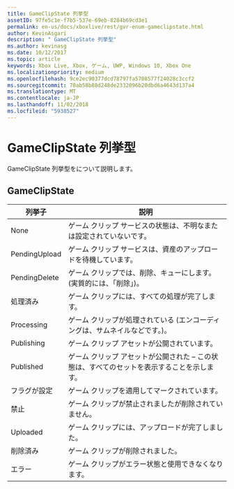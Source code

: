 ```yaml
---
title: GameClipState 列挙型
assetID: 97fe5c1e-f7b5-537e-69eb-8284b69cd3e1
permalink: en-us/docs/xboxlive/rest/gvr-enum-gameclipstate.html
author: KevinAsgari
description: " GameClipState 列挙型"
ms.author: kevinasg
ms.date: 10/12/2017
ms.topic: article
keywords: Xbox Live, Xbox, ゲーム, UWP, Windows 10, Xbox One
ms.localizationpriority: medium
ms.openlocfilehash: 9ce2ec90377dcd78797fa5708577f24028c3ccf2
ms.sourcegitcommit: 70ab58b88d248de2332096b20dbd6a4643d137a4
ms.translationtype: MT
ms.contentlocale: ja-JP
ms.lasthandoff: 11/02/2018
ms.locfileid: "5938527"
---
```

# <a name="gameclipstate-enumeration"></a>GameClipState 列挙型
GameClipState 列挙型をについて説明します。 
<a id="ID4ET"></a>

 
## <a name="gameclipstate"></a>GameClipState
 
| <b>列挙子</b>| <b>説明</b>| 
| --- | --- | 
| None | ゲーム クリップ サービスの状態は、不明なまたは設定されていないです。| 
| PendingUpload | ゲーム クリップ サービスは、資産のアップロードを待機しています。| 
| PendingDelete | ゲーム クリップでは、削除、キューにします。 (実質的には、「削除」)。| 
| 処理済み | ゲーム クリップには、すべての処理が完了します。| 
| Processing| ゲーム クリップが処理されている (エンコーディングは、サムネイルなどです。)。| 
| Publishing| ゲーム クリップ アセットが公開されています。| 
| Published| ゲーム クリップ アセットが公開された – この状態は、すべてのセットを表示することを示します。| 
| フラグが設定| ゲーム クリップを適用してマークされています。| 
| 禁止| ゲーム クリップが禁止されましたが削除されていません。| 
| Uploaded| ゲーム クリップには、アップロードが完了しました。| 
| 削除済み| ゲーム クリップが削除されました。| 
| エラー| ゲーム クリップがエラー状態と使用できなくなります。| 
  